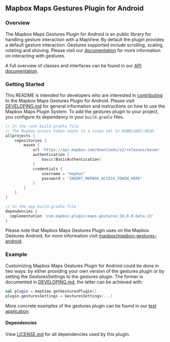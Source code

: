 ## Mapbox Maps Gestures Plugin for Android

### Overview

The Mapbox Maps Gestures Plugin for Android is an public library for handling gesture interaction with a MapView. By default the plugin provides a default gesture interaction. Gestures supported include scrolling, scaling, rotating and shoving. Please visit our [documentation](https://docs.mapbox.com/android/maps/guides/ui-settings/#gestures) for more information on interacting with gestures.

A full overview of classes and interfaces can be found in our [API documentation](https://docs.mapbox.com/android/beta/maps/guides/).

### Getting Started

This README is intended for developers who are interested in [contributing](https://github.com/mapbox/mapbox-maps-android/blob/master/CONTRIBUTING.md) to the Mapbox Maps Gestures Plugin for Android. Please visit [DEVELOPING.md](https://github.com/mapbox/mapbox-maps-android/blob/master/DEVELOPING.md) for general information and instructions on how to use the Mapbox Maps Plugin System. To add the gestures plugin to your project, you configure its dependency in your `build.gradle` files.

```groovy
// In the root build.gradle file
// The Mapbox access token needs to a scope set to DOWNLOADS:READ
allprojects {
    repositories {
        maven {
            url 'https://api.mapbox.com/downloads/v2/releases/maven'
            authentication {
                basic(BasicAuthentication)
            }
            credentials {
                username = "mapbox"
                password = "INSERT_MAPBOX_ACCESS_TOKEN_HERE"
            }
        }
    }
}

// In the app build.gradle file
dependencies {
  implementation 'com.mapbox.plugin:maps-gestures:10.0.0-beta.13'
}
```

Please note that Mapbox Maps Gestures Plugin uses on the Mapbox Gestures Android, for more information visit [mapbox/mapbox-gestures-android](https://github.com/mapbox/mapbox-gestures-android).

### Example

Customizing Mapbox Maps Gestures Plugin for Android could be done in two ways: by either providing your own version of the gestures plugin or by setting the GesturesSettings to the gestures plugin. The former is documented in [DEVELOPING.md](https://github.com/mapbox/mapbox-maps-android/blob/master/DEVELOPING.md), the latter can be achieved with:

```kotlin
val plugin = mapView.getGesturesPlugin()
plugin.gesturesSettings = GesturesSettings(...)
```

More concrete examples of the gestures plugin can be found in our [test application](https://github.com/mapbox/mapbox-maps-android/tree/master/app/src/main/java/com/mapbox/maps/testapp).

#### Dependencies

View [LICENSE.md](LICENSE.md) for all dependencies used by this plugin.
